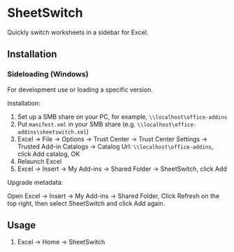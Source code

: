 # SheetSwitch

Quickly switch worksheets in a sidebar for Excel.

## Installation

### Sideloading (Windows)

For development use or loading a specific version.

Installation:

1. Set up a SMB share on your PC, for example, `\\localhost\office-addins`
2. Put `manifest.xml` in your SMB share (e.g. `\\localhost\office-addins\sheetswitch.xml`)
3. Excel -> File -> Options -> Trust Center -> Trust Center Settings -> Trusted Add-in Catalogs -> Catalog Url: `\\localhost\office-addins`, click Add catalog, OK
4. Relaunch Excel
5. Excel -> Insert -> My Add-ins -> Shared Folder -> SheetSwitch, click Add

Upgrade metadata:

Open Excel -> Insert -> My Add-ins -> Shared Folder, Click Refresh on the top right, then select SheetSwitch and click Add again.

## Usage

1. Excel -> Home -> SheetSwitch
